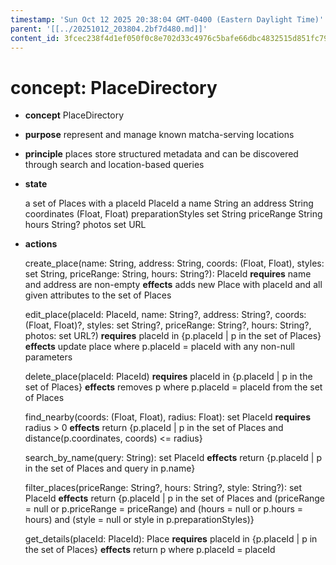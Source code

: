 ```yaml
---
timestamp: 'Sun Oct 12 2025 20:38:04 GMT-0400 (Eastern Daylight Time)'
parent: '[[../20251012_203804.2bf7d480.md]]'
content_id: 3fcec238f4d1ef050f0c8e702d33c4976c5bafe66dbc4832515d851fc797492a
---
```


# concept: PlaceDirectory

* **concept** PlaceDirectory

* **purpose** represent and manage known matcha-serving locations

* **principle** places store structured metadata and can be discovered through search and location-based queries

* **state**

  a set of Places with
  a placeId PlaceId
  a name String
  an address String
  coordinates (Float, Float)
  preparationStyles set String
  priceRange String
  hours String?
  photos set URL

* **actions**

  create\_place(name: String, address: String, coords: (Float, Float), styles: set String, priceRange: String, hours: String?): PlaceId
  **requires** name and address are non-empty
  **effects** adds new Place with placeId and all given attributes to the set of Places

  edit\_place(placeId: PlaceId, name: String?, address: String?, coords: (Float, Float)?, styles: set String?, priceRange: String?, hours: String?, photos: set URL?)
  **requires** placeId in {p.placeId | p in the set of Places}
  **effects** update place where p.placeId = placeId with any non-null parameters

  delete\_place(placeId: PlaceId)
  **requires** placeId in {p.placeId | p in the set of Places}
  **effects** removes p where p.placeId = placeId from the set of Places

  find\_nearby(coords: (Float, Float), radius: Float): set PlaceId
  **requires** radius > 0
  **effects** return {p.placeId | p in the set of Places and distance(p.coordinates, coords) <= radius}

  search\_by\_name(query: String): set PlaceId
  **effects** return {p.placeId | p in the set of Places and query in p.name}

  filter\_places(priceRange: String?, hours: String?, style: String?): set PlaceId
  **effects** return {p.placeId | p in the set of Places
  and (priceRange = null or p.priceRange = priceRange)
  and (hours = null or p.hours = hours)
  and (style = null or style in p.preparationStyles)}

  get\_details(placeId: PlaceId): Place
  **requires** placeId in {p.placeId | p in the set of Places}
  **effects** return p where p.placeId = placeId
